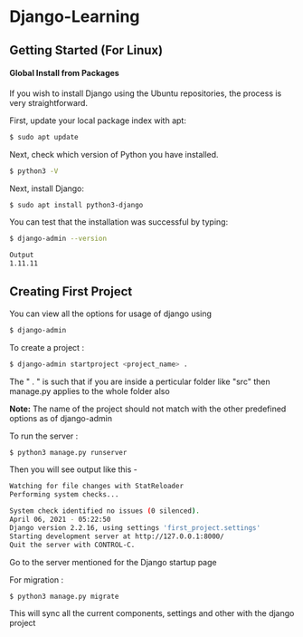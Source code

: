 # Django-Learning


## Getting Started (For Linux)

#### Global Install from Packages
If you wish to install Django using the Ubuntu repositories, the process is very straightforward.

First, update your local package index with apt:
```bash
$ sudo apt update
```

Next, check which version of Python you have installed.
```bash
$ python3 -V
```

Next, install Django:
```bash
$ sudo apt install python3-django
```

You can test that the installation was successful by typing:
```bash
$ django-admin --version
```
```bash
Output
1.11.11
```

## Creating First Project

You can view all the options for usage of django using
```bash
$ django-admin
```
To create a project :
```bash
$ django-admin startproject <project_name> .
```
The " . " is such that if you are inside a perticular folder like "src" then manage.py applies to the whole folder also

**Note:** The name of the project should not match with the other predefined options as of django-admin

To run the server :
```bash
$ python3 manage.py runserver
```
Then you will see output like this -
```bash
Watching for file changes with StatReloader
Performing system checks...

System check identified no issues (0 silenced).
April 06, 2021 - 05:22:50
Django version 2.2.16, using settings 'first_project.settings'
Starting development server at http://127.0.0.1:8000/
Quit the server with CONTROL-C.
```
Go to the server mentioned for the Django startup page

For migration :
```bash
$ python3 manage.py migrate
```
This will sync all the current components, settings and other with the django project
